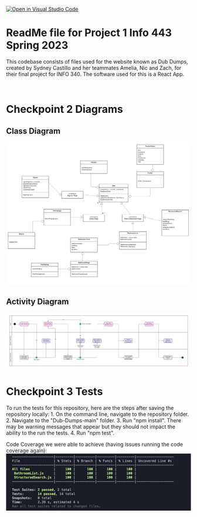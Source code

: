[![Open in Visual Studio Code](https://classroom.github.com/assets/open-in-vscode-c66648af7eb3fe8bc4f294546bfd86ef473780cde1dea487d3c4ff354943c9ae.svg)](https://classroom.github.com/online_ide?assignment_repo_id=10767590&assignment_repo_type=AssignmentRepo)


# ReadMe file for Project 1 Info 443 Spring 2023
This codebase consists of files used for the website known as Dub Dumps, created by Sydney Castillo and her teammates Amelia, Nic and Zach, for their final project for INFO 340. The software used for this is a React App.

<br/>

# Checkpoint 2 Diagrams

## Class Diagram
![img](images/DubDumps-UML-Class.png)

## Activity Diagram
![img](images/DubDumps-Activity-Diagram.png)


# Checkpoint 3 Tests

To run the tests for this repository, here are the steps after saving the repository locally:
    1. On the command line, navigate to the repository folder.
    2. Navigate to the "Dub-Dumps-main" folder.
    3. Run "npm install". There may be warning messages that appear but they should not impact the ability to the run the tests.
    4. Run "npm test".


Code Coverage we were able to achieve (having issues running the code coverage again):
![img](images/coverage.png)

